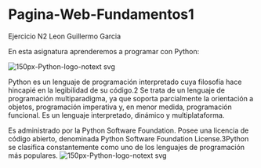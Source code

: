 # Pagina-Web-Fundamentos1
Ejercicio N2
Leon Guillermo Garcia

En esta asignatura aprenderemos a programar con Python:

![150px-Python-logo-notext svg](https://user-images.githubusercontent.com/46096370/134537650-0ea699fa-749f-4051-98b6-f9cdec6b7663.png)

Python es un lenguaje de programación interpretado cuya filosofía hace hincapié en la legibilidad de su código.2​ Se trata de un lenguaje de programación multiparadigma, ya que soporta parcialmente la orientación a objetos, programación imperativa y, en menor medida, programación funcional. Es un lenguaje interpretado, dinámico y multiplataforma.

Es administrado por la Python Software Foundation. Posee una licencia de código abierto, denominada Python Software Foundation License.3​ Python se clasifica constantemente como uno de los lenguajes de programación más populares.
![150px-Python-logo-notext svg](https://user-images.githubusercontent.com/46096370/134538417-55cfaebc-d22f-401d-bd8e-f70c17fbd3f7.ico)
